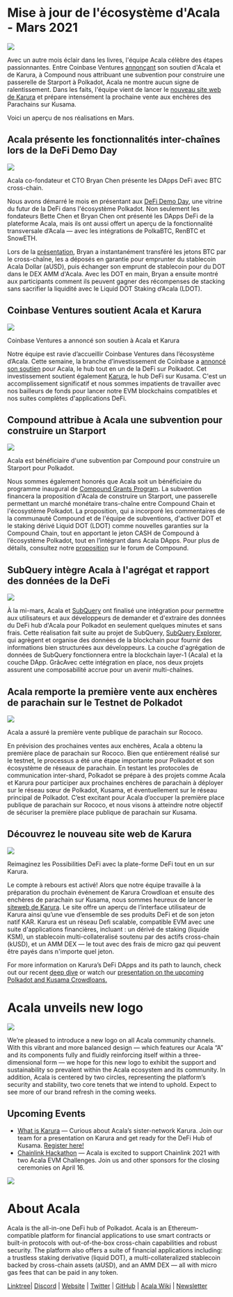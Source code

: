 # **Mise à jour de l'écosystème d'Acala - Mars 2021**

![](https://miro.medium.com/max/2800/1*QL98Lx2R1D7e10smue8TVA.png)

Avec un autre mois éclair dans les livres, l'équipe Acala célèbre des étapes passionnantes. Entre Coinbase Ventures [annonçant](https://cointelegraph.com/news/coinbase-ventures-backing-defi-in-the-polkadot-ecosystem) son soutien d'Acala et de Karura, à Compound nous attribuant une subvention pour construire une passerelle de Starport à Polkadot, Acala ne montre aucun signe de ralentissement. Dans les faits, l'équipe vient de lancer le [nouveau site web de Karura](https://acala.network/karura) et prépare intensément la prochaine vente aux enchères des Parachains sur Kusama.

Voici un aperçu de nos réalisations en Mars.

## Acala présente les fonctionnalités inter-chaînes lors de la DeFi Demo Day

![](https://miro.medium.com/max/3296/1\*c4fdF6mopG5ARbae-ExJNA.png)

Acala co-fondateur et CTO Bryan Chen présente les DApps DeFi avec BTC cross-chain.

Nous avons démarré le mois en présentant aux [DeFi Demo Day](https://www.crowdcast.io/e/defidemoday), une vitrine du futur de la DeFi dans l'écosystème Polkadot. Non seulement les fondateurs Bette Chen et Bryan Chen ont présenté les DApps DeFi de la plateforme Acala, mais ils ont aussi offert un aperçu de la fonctionnalité transversale d’Acala — avec les intégrations de PolkaBTC, RenBTC et SnowETH.

Lors de la [présentation](https://www.crowdcast.io/e/defidemoday), Bryan a instantanément transféré les jetons BTC par le cross-chaîne, les a déposés en garantie pour emprunter du stablecoin Acala Dollar (aUSD), puis échanger son emprunt de stablecoin pour du DOT dans le DEX AMM d'Acala. Avec les DOT en main, Bryan a ensuite montré aux participants comment ils peuvent gagner des récompenses de stacking sans sacrifier la liquidité avec le Liquid DOT Staking d’Acala (LDOT).

## Coinbase Ventures soutient Acala et Karura

![](https://miro.medium.com/max/2800/1\*3ZiFjMlC2kYxkx0L14gXLw.png)

Coinbase Ventures a annoncé son soutien à Acala et Karura

Notre équipe est ravie d’accueillir Coinbase Ventures dans l’écosystème d’Acala. Cette semaine, la branche d’investissement de Coinbase a [annoncé son soutien](https://cointelegraph.com/news/coinbase-ventures-backing-defi-in-the-polkadot-ecosystem) pour Acala, le hub tout en un de la DeFi sur Polkadot. Cet investissement soutient également [Karura](https://acala.network/karura), le hub DeFi sur Kusama. C'est un accomplissement significatif et nous sommes impatients de travailler avec nos bailleurs de fonds pour lancer notre EVM blockchains compatibles et nos suites complètes d'applications DeFi.

## Compound attribue à Acala une subvention pour construire un Starport

![](https://miro.medium.com/max/2800/1\*HBjTiYMXO8Vm4eIeSVPhzQ.png)

Acala est bénéficiaire d'une subvention par Compound pour construire un Starport pour Polkadot.

Nous sommes également honorés que Acala soit un bénéficiaire du programme inaugural de [Compound Grants Program](https://medium.com/acalanetwork/acala-receives-compound-grant-to-connect-compound-chain-and-polkadot-via-acala-a055d391e94a). La subvention financera la proposition d'Acala de construire un Starport, une passerelle permettant un marché monétaire trans-chaîne entre Compound Chain et l'écosystème Polkadot. La proposition, qui a incorporé les commentaires de la communauté Compound et de l'équipe de subventions, d'activer DOT et le staking dérivé Liquid DOT (LDOT) comme nouvelles garanties sur la Compound Chain, tout en apportant le jeton CASH de Compound à l’écosystème Polkadot, tout en l’intégrant dans Acala DApps. Pour plus de détails, consultez notre [proposition](https://www.comp.xyz/t/acala-x-compound-chain-gateway-to-polkadot/1349/10) sur le forum de Compound.

## SubQuery intègre Acala à l'agrégat et rapport des données de la DeFi

![](https://miro.medium.com/max/2048/0\*mZSC0lvmD90nqFlz)

À la mi-mars, Acala et [SubQuery](https://www.subquery.network/) ont finalisé une intégration pour permettre aux utilisateurs et aux développeurs de demander et d'extraire des données du DeFi hub d'Acala pour Polkadot en seulement quelques minutes et sans frais. Cette réalisation fait suite au projet de SubQuery, [SubQuery Explorer](https://explorer.subquery.network/), qui agrègent et organise des données de la blockchain pour fournir des informations bien structurées aux développeurs. La couche d'agrégation de données de SubQuery fonctionnera entre la blockchain layer-1 (Acala) et la couche DApp. GrâcAvec cette intégration en place, nos deux projets assurent une composabilité accrue pour un avenir multi-chaînes.

## Acala remporte la première vente aux enchères de parachain sur le Testnet de Polkadot

![](https://miro.medium.com/max/1528/0\*EzkXYOY9GjXZ3oiK)

Acala a assuré la première vente publique de parachain sur Rococo.

En prévision des prochaines ventes aux enchères, Acala a obtenu la première place de parachain sur Rococo. Bien que entièrement réalisé sur le testnet, le processus a été une étape importante pour Polkadot et son écosystème de réseaux de parachain. En testant les protocoles de communication inter-shard, Polkadot se prépare à des projets comme Acala et Karura pour participer aux prochaines enchères de parachain à déployer sur le réseau sœur de Polkadot, Kusama, et éventuellement sur le réseau principal de Polkadot. C’est excitant pour Acala d’occuper la première place publique de parachain sur Rococo, et nous visons à atteindre notre objectif de sécuriser la première place publique de parachain sur Kusama.

## Découvrez le nouveau site web de Karura

![](https://miro.medium.com/max/2816/0\*KVAVAiFZUNF\_fi\_K)

Reimaginez les Possibilities DeFi avec la plate-forme DeFi tout en un sur Karura.

Le compte à rebours est activé! Alors que notre équipe travaille à la préparation du prochain événement de Karura Crowdloan et ensuite des enchères de parachain sur Kusama, nous sommes heureux de lancer le [siteweb de Karura](https://acala.network/karura). Le site offre un aperçu de l’interface utilisateur de Karura ainsi qu’une vue d’ensemble de ses produits DeFi et de son jeton natif KAR. Karura est un réseau Defi scalable, compatible EVM avec une suite d'applications financières, incluant : un dérivé de staking (liquide KSM), un stablecoin multi-collateralisé soutenu par des actifs cross-chain (kUSD), et un AMM DEX — le tout avec des frais de micro gaz qui peuvent être payés dans n'importe quel jeton.

For more information on Karura’s DeFi DApps and its path to launch, check out our recent [deep dive](https://medium.com/acalanetwork/countdown-to-karura-a-deep-dive-on-the-defi-hub-of-kusama-410066fc1e1f) or watch our [presentation on the upcoming Polkadot and Kusama Crowdloans.](https://www.youtube.com/watch?v=qQuzRTsiJa4&t=115s)

# Acala unveils new logo

![](https://miro.medium.com/max/2072/0\*IGwkNLwEePOYWKrw)

We’re pleased to introduce a new logo on all Acala community channels. With this vibrant and more balanced design — which features our Acala “A” and its components fully and fluidly reinforcing itself within a three-dimensional form — we hope for this new logo to exhibit the support and sustainability so prevalent within the Acala ecosystem and its community. In addition, Acala is centered by two circles, representing the platform’s security and stability, two core tenets that we intend to uphold. Expect to see more of our brand refresh in the coming weeks.

## Upcoming Events

- [What is Karura](https://www.crowdcast.io/e/what-is-karura/register?utm_source=profile&utm_medium=profile_web&utm_campaign=profile) — Curious about Acala’s sister-network Karura. Join our team for a presentation on Karura and get ready for the DeFi Hub of Kusama. [Register here!](https://www.crowdcast.io/e/what-is-karura/register?utm_source=profile&utm_medium=profile_web&utm_campaign=profile)
- [Chainlink Hackathon](https://chain.link/hackathon) — Acala is excited to support Chainlink 2021 with two Acala EVM Challenges. Join us and other sponsors for the closing ceremonies on April 16.

![](https://miro.medium.com/max/2402/0\*vfld\_ERpJGvSAJnD.png)

# About Acala

Acala is the all-in-one DeFi hub of Polkadot. Acala is an Ethereum-compatible platform for financial applications to use smart contracts or built-in protocols with out-of-the-box cross-chain capabilities and robust security. The platform also offers a suite of financial applications including: a trustless staking derivative (liquid DOT), a multi-collateralized stablecoin backed by cross-chain assets (aUSD), and an AMM DEX — all with micro gas fees that can be paid in any token.

[Linktree](https://linktr.ee/acalanetwork)| [Discord](https://discord.gg/vdbFVCH) | [Website](https://acala.network/) | [Twitter](https://twitter.com/AcalaNetwork) | [GitHub](https://github.com/AcalaNetwork/Acala) | [Acala Wiki](https://github.com/AcalaNetwork/Acala/wiki) | [Newsletter](https://share.hsforms.com/1X9RxkXk-R62I0VNbATaDXw4h8qc)
